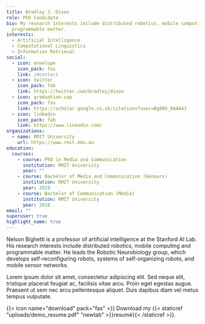 ```yaml
---
title: Bradley J. Dixon
role: PhD Candidate
bio: My research interests include distributed robotics, mobile computing and
  programmable matter.
interests:
  - Artificial Intelligence
  - Computational Linguistics
  - Information Retrieval
social:
  - icon: envelope
    icon_pack: fas
    link: /#contact
  - icon: twitter
    icon_pack: fab
    link: https://twitter.com/bradleyjdixon
  - icon: graduation-cap
    icon_pack: fas
    link: https://scholar.google.co.uk/citations?user=Bg005_8AAAAJ
  - icon: linkedin
    icon_pack: fab
    link: https://www.linkedin.com/
organizations:
  - name: RMIT University
    url: https://www.rmit.edu.au
education:
  courses:
    - course: PhD in Media and Communication
      institution: RMIT University
      year: ""
    - course: Bachelor of Media and Communication (Honours)
      institution: RMIT University
      year: 2019
    - course: Bachelor of Communication (Media)
      institution: RMIT University
      year: 2018
email: ""
superuser: true
highlight_name: true
---
```


Nelson Bighetti is a professor of artificial intelligence at the Stanford AI Lab. His research interests include distributed robotics, mobile computing and programmable matter. He leads the Robotic Neurobiology group, which develops self-reconfiguring robots, systems of self-organizing robots, and mobile sensor networks.

Lorem ipsum dolor sit amet, consectetur adipiscing elit. Sed neque elit, tristique placerat feugiat ac, facilisis vitae arcu. Proin eget egestas augue. Praesent ut sem nec arcu pellentesque aliquet. Duis dapibus diam vel metus tempus vulputate.

{{< icon name="download" pack="fas" >}} Download my {{< staticref "uploads/demo_resume.pdf" "newtab" >}}resumé{{< /staticref >}}.
